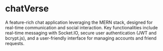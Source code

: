 # chatVerse
A feature-rich chat application leveraging the MERN stack, designed for real-time communication and social interaction. Key functionalities include real-time messaging with Socket.IO, secure user authentication (JWT and bcrypt.js), and a user-friendly interface for managing accounts and friend requests.
